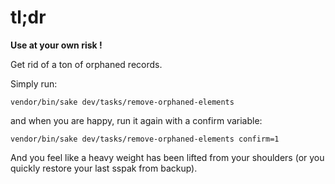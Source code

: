 # tl;dr

**Use at your own risk !**

Get rid of a ton of orphaned records.

Simply run:

```shell
vendor/bin/sake dev/tasks/remove-orphaned-elements
```

and when you are happy, run it again with a confirm variable:

```shell
vendor/bin/sake dev/tasks/remove-orphaned-elements confirm=1
```

And you feel like a heavy weight has been lifted from your shoulders
(or you quickly restore your last sspak from backup).


